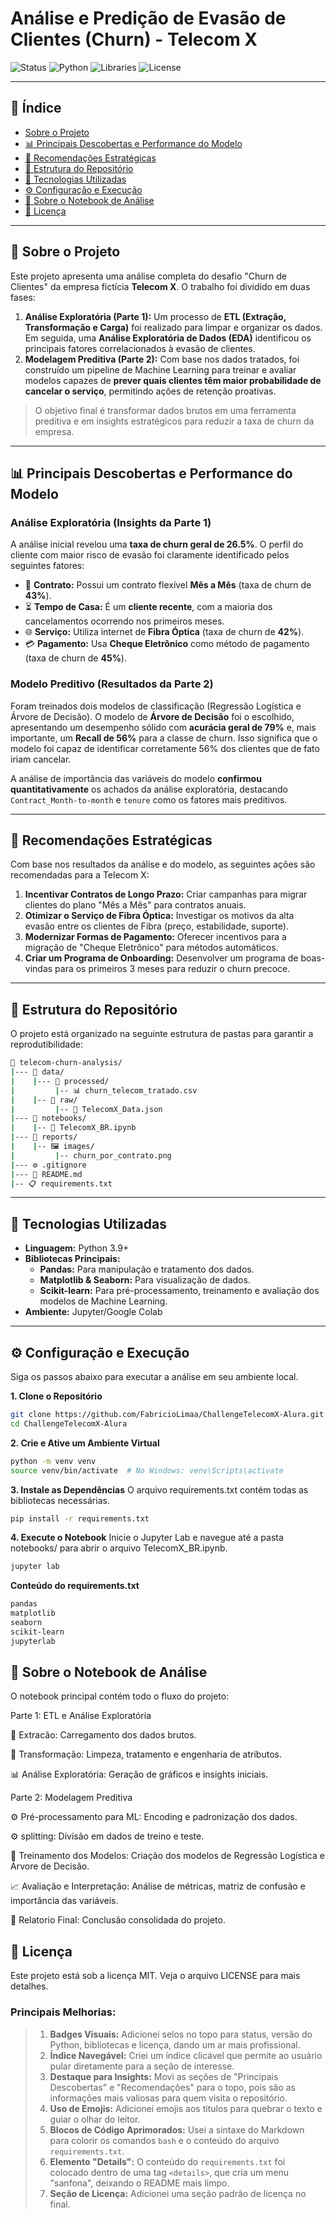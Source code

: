 # Análise e Predição de Evasão de Clientes (Churn) - Telecom X

![Status](https://img-shields.io/badge/status-concluido-blue)
![Python](https://img.shields.io/badge/Python-3.9%2B-blue)
![Libraries](https://img.shields.io/badge/Bibliotecas-Pandas%20%7C%20Scikit--learn-orange)
![License](https://img.shields.io/badge/Licen%C3%A7a-MIT-lightgrey)

---

## 📜 Índice

* [Sobre o Projeto](#-sobre-o-projeto)
* [📊 Principais Descobertas e Performance do Modelo](#-principais-descobertas-e-performance-do-modelo)
* [🎯 Recomendações Estratégicas](#-recomendações-estratégicas)
* [📂 Estrutura do Repositório](#-estrutura-do-repositório)
* [🚀 Tecnologias Utilizadas](#-tecnologias-utilizadas)
* [⚙️ Configuração e Execução](#️-configuração-e-execução)
* [📓 Sobre o Notebook de Análise](#-sobre-o-notebook-de-análise)
* [📝 Licença](#-licença)

---

## 🎯 Sobre o Projeto

Este projeto apresenta uma análise completa do desafio "Churn de Clientes" da empresa fictícia **Telecom X**. O trabalho foi dividido em duas fases:

1.  **Análise Exploratória (Parte 1):** Um processo de **ETL (Extração, Transformação e Carga)** foi realizado para limpar e organizar os dados. Em seguida, uma **Análise Exploratória de Dados (EDA)** identificou os principais fatores correlacionados à evasão de clientes.
2.  **Modelagem Preditiva (Parte 2):** Com base nos dados tratados, foi construído um pipeline de Machine Learning para treinar e avaliar modelos capazes de **prever quais clientes têm maior probabilidade de cancelar o serviço**, permitindo ações de retenção proativas.

> O objetivo final é transformar dados brutos em uma ferramenta preditiva e em insights estratégicos para reduzir a taxa de churn da empresa.

---

## 📊 Principais Descobertas e Performance do Modelo

### Análise Exploratória (Insights da Parte 1)
A análise inicial revelou uma **taxa de churn geral de 26.5%**. O perfil do cliente com maior risco de evasão foi claramente identificado pelos seguintes fatores:

* 📝 **Contrato:** Possui um contrato flexível **Mês a Mês** (taxa de churn de **43%**).
* ⏳ **Tempo de Casa:** É um **cliente recente**, com a maioria dos cancelamentos ocorrendo nos primeiros meses.
* 🌐 **Serviço:** Utiliza internet de **Fibra Óptica** (taxa de churn de **42%**).
* 💳 **Pagamento:** Usa **Cheque Eletrônico** como método de pagamento (taxa de churn de **45%**).

### Modelo Preditivo (Resultados da Parte 2)
Foram treinados dois modelos de classificação (Regressão Logística e Árvore de Decisão). O modelo de **Árvore de Decisão** foi o escolhido, apresentando um desempenho sólido com **acurácia geral de 79%** e, mais importante, um **Recall de 56%** para a classe de churn. Isso significa que o modelo foi capaz de identificar corretamente 56% dos clientes que de fato iriam cancelar.

A análise de importância das variáveis do modelo **confirmou quantitativamente** os achados da análise exploratória, destacando `Contract_Month-to-month` e `tenure` como os fatores mais preditivos.

---

## 🎯 Recomendações Estratégicas

Com base nos resultados da análise e do modelo, as seguintes ações são recomendadas para a Telecom X:

1.  **Incentivar Contratos de Longo Prazo:** Criar campanhas para migrar clientes do plano "Mês a Mês" para contratos anuais.
2.  **Otimizar o Serviço de Fibra Óptica:** Investigar os motivos da alta evasão entre os clientes de Fibra (preço, estabilidade, suporte).
3.  **Modernizar Formas de Pagamento:** Oferecer incentivos para a migração de "Cheque Eletrônico" para métodos automáticos.
4.  **Criar um Programa de Onboarding:** Desenvolver um programa de boas-vindas para os primeiros 3 meses para reduzir o churn precoce.

---

## 📂 Estrutura do Repositório

O projeto está organizado na seguinte estrutura de pastas para garantir a reprodutibilidade:
```bash
🌳 telecom-churn-analysis/
|--- 📂 data/ 
|    |--- 📁 processed/
|         |-- 📊 churn_telecom_tratado.csv
|    |-- 📁 raw/
|         |-- 💾 TelecomX_Data.json
|--- 📂 notebooks/
|    |-- 🐍 TelecomX_BR.ipynb
|--- 📂 reports/
|    |-- 🖼️ images/
|         |-- churn_por_contrato.png
|--- ⚙️ .gitignore
|--- 📄 README.md
|-- 📋 requirements.txt
```
---

## 🚀 Tecnologias Utilizadas

* **Linguagem:** Python 3.9+
* **Bibliotecas Principais:**
    * **Pandas:** Para manipulação e tratamento dos dados.
    * **Matplotlib & Seaborn:** Para visualização de dados.
    * **Scikit-learn:** Para pré-processamento, treinamento e avaliação dos modelos de Machine Learning.
* **Ambiente:** Jupyter/Google Colab

---

## ⚙️ Configuração e Execução

Siga os passos abaixo para executar a análise em seu ambiente local.

**1. Clone o Repositório**
```bash
git clone https://github.com/FabricioLimaa/ChallengeTelecomX-Alura.git
cd ChallengeTelecomX-Alura
```
**2. Crie e Ative um Ambiente Virtual**
```bash
python -m venv venv
source venv/bin/activate  # No Windows: venv\Scripts\activate
```

**3. Instale as Dependências**
O arquivo requirements.txt contém todas as bibliotecas necessárias.
```bash
pip install -r requirements.txt
```

**4. Execute o Notebook**
Inicie o Jupyter Lab e navegue até a pasta notebooks/ para abrir o arquivo TelecomX_BR.ipynb.
```bash
jupyter lab
```

**<summary>Conteúdo do requirements.txt</summary>**
```bash
pandas
matplotlib
seaborn
scikit-learn
jupyterlab
```

## 📓 Sobre o Notebook de Análise
O notebook principal contém todo o fluxo do projeto:

Parte 1: ETL e Análise Exploratória

📌 Extracão: Carregamento dos dados brutos.

🔧 Transformação: Limpeza, tratamento e engenharia de atributos.

📊 Análise Exploratória: Geração de gráficos e insights iniciais.


Parte 2: Modelagem Preditiva

⚙️ Pré-processamento para ML: Encoding e padronização dos dados.

⚙️ splitting: Divisão em dados de treino e teste.

🤖 Treinamento dos Modelos: Criação dos modelos de Regressão Logística e Árvore de Decisão.

📈 Avaliação e Interpretação: Análise de métricas, matriz de confusão e importância das variáveis.

📄 Relatorio Final: Conclusão consolidada do projeto.

## 📝 Licença
Este projeto está sob a licença MIT. Veja o arquivo LICENSE para mais detalhes.

### **Principais Melhorias:**

>1.  **Badges Visuais:** Adicionei selos no topo para status, versão do Python, bibliotecas e licença, dando um ar mais profissional.
>2.  **Índice Navegável:** Criei um índice clicável que permite ao usuário pular diretamente para a seção de interesse.
>3.  **Destaque para Insights:** Movi as seções de "Principais Descobertas" e "Recomendações" para o topo, pois são as informações mais valiosas para quem visita o repositório.
>4.  **Uso de Emojis:** Adicionei emojis aos títulos para quebrar o texto e guiar o olhar do leitor.
>5.  **Blocos de Código Aprimorados:** Usei a sintaxe do Markdown para colorir os comandos `bash` e o conteúdo do arquivo `requirements.txt`.
>6.  **Elemento "Details":** O conteúdo do `requirements.txt` foi colocado dentro de uma tag `<details>`, que cria um menu "sanfona", deixando o README mais limpo.
>7.  **Seção de Licença:** Adicionei uma seção padrão de licença no final.
